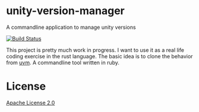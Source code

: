 # unity-version-manager
A commandline application to manage unity versions

[![Build Status](https://travis-ci.org/Larusso/unity-version-manager.svg?branch=master)](https://travis-ci.org/Larusso/unity-version-manager)

This project is pretty much work in progress. I want to use it as a real life coding exercise in the rust language.
The basic idea is to clone the behavior from [uvm](https://github.com/wooga/unity-version-manager). A commandline tool written in ruby.

# License

[Apache License 2.0](LICENSE)
